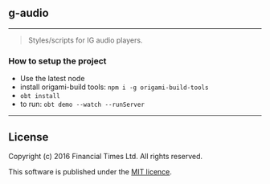 ## g-audio
---

> Styles/scripts for IG audio players.

### How to setup the project

- Use the latest node
- install origami-build tools: `npm i -g origami-build-tools`
- `obt install`
- to run: `obt demo --watch --runServer`

----

## License

Copyright (c) 2016 Financial Times Ltd. All rights reserved.

This software is published under the [MIT licence](http://opensource.org/licenses/MIT).
